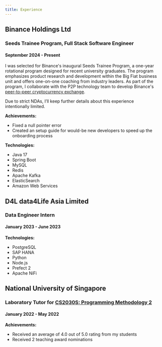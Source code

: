 ```yaml
---
title: Experience
---
```


## Binance Holdings Ltd

### Seeds Trainee Program, Full Stack Software Engineer

#### September 2024 - Present

I was selected for Binance's inaugural Seeds Trainee Program, a one-year rotational program designed for recent university graduates. The program emphasizes product research and development within the Big Fiat business unit and offers one-on-one coaching from industry leaders. As part of the program, I collaborate with the P2P technology team to develop Binance's [peer-to-peer cryptocurrency exchange](https://p2p.binance.com/en).

Due to strict NDAs, I’ll keep further details about this experience intentionally limited.

**Achievements:**

- Fixed a null pointer error
- Created an setup guide for would-be new developers to speed up the onboarding process

**Technologies:**

- Java 17
- Spring Boot
- MySQL
- Redis
- Apache Kafka
- ElasticSearch
- Amazon Web Services

## D4L data4Life Asia Limited

### Data Engineer Intern

#### January 2023 - June 2023

**Technologies:**

- PostgreSQL
- SAP HANA
- Python
- Node.js
- Prefect 2
- Apache NiFi

## National University of Singapore

### Laboratory Tutor for [CS2030S: Programming Methodology 2](https://nusmods.com/courses/CS2030S/programming-methodology-ii)

#### January 2022 - May 2022

**Achievements:**

- Received an average of 4.0 out of 5.0 rating from my students
- Received 2 teaching award nominations

